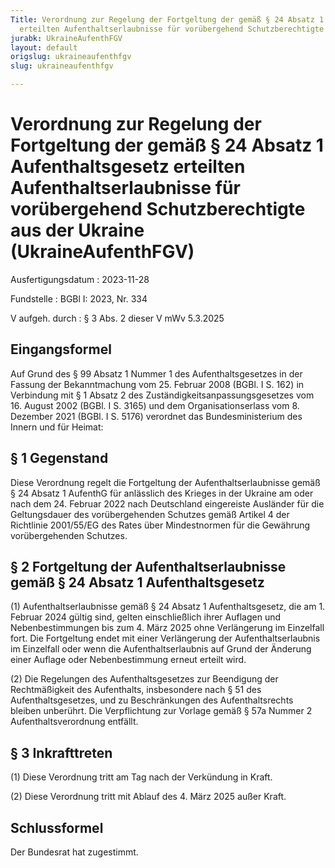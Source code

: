 ```yaml
---
Title: Verordnung zur Regelung der Fortgeltung der gemäß § 24 Absatz 1 Aufenthaltsgesetz
  erteilten Aufenthaltserlaubnisse für vorübergehend Schutzberechtigte aus der Ukraine
jurabk: UkraineAufenthFGV
layout: default
origslug: ukraineaufenthfgv
slug: ukraineaufenthfgv

---
```


# Verordnung zur Regelung der Fortgeltung der gemäß § 24 Absatz 1 Aufenthaltsgesetz erteilten Aufenthaltserlaubnisse für vorübergehend Schutzberechtigte aus der Ukraine (UkraineAufenthFGV)

Ausfertigungsdatum
:   2023-11-28

Fundstelle
:   BGBl I: 2023, Nr. 334

V aufgeh. durch
:   § 3 Abs. 2 dieser V mWv 5.3.2025


## Eingangsformel

Auf Grund des § 99 Absatz 1 Nummer 1 des Aufenthaltsgesetzes in der Fassung der Bekanntmachung vom 25. Februar 2008 (BGBl. I S. 162) in Verbindung mit § 1 Absatz 2 des Zuständigkeitsanpassungsgesetzes vom 16. August 2002 (BGBl. I S. 3165) und dem Organisationserlass vom 8. Dezember 2021 (BGBl. I S. 5176) verordnet das Bundesministerium des Innern und für Heimat:


## § 1 Gegenstand

Diese Verordnung regelt die Fortgeltung der Aufenthaltserlaubnisse gemäß § 24 Absatz 1 AufenthG für anlässlich des Krieges in der Ukraine am oder nach dem 24. Februar 2022 nach Deutschland eingereiste Ausländer für die Geltungsdauer des vorübergehenden Schutzes gemäß Artikel 4 der Richtlinie 2001/55/EG des Rates über Mindestnormen für die Gewährung vorübergehenden Schutzes.


## § 2 Fortgeltung der Aufenthaltserlaubnisse gemäß § 24 Absatz 1 Aufenthaltsgesetz

(1) Aufenthaltserlaubnisse gemäß § 24 Absatz 1 Aufenthaltsgesetz, die am 1. Februar 2024 gültig sind, gelten einschließlich ihrer Auflagen und Nebenbestimmungen bis zum 4. März 2025 ohne Verlängerung im Einzelfall fort. Die Fortgeltung endet mit einer Verlängerung der Aufenthaltserlaubnis im Einzelfall oder wenn die Aufenthaltserlaubnis auf Grund der Änderung einer Auflage oder Nebenbestimmung erneut erteilt wird.

(2) Die Regelungen des Aufenthaltsgesetzes zur Beendigung der Rechtmäßigkeit des Aufenthalts, insbesondere nach § 51 des Aufenthaltsgesetzes, und zu Beschränkungen des Aufenthaltsrechts bleiben unberührt. Die Verpflichtung zur Vorlage gemäß § 57a Nummer 2 Aufenthaltsverordnung entfällt.


## § 3 Inkrafttreten

(1) Diese Verordnung tritt am Tag nach der Verkündung in Kraft.

(2) Diese Verordnung tritt mit Ablauf des 4. März 2025 außer Kraft.


## Schlussformel

Der Bundesrat hat zugestimmt.

